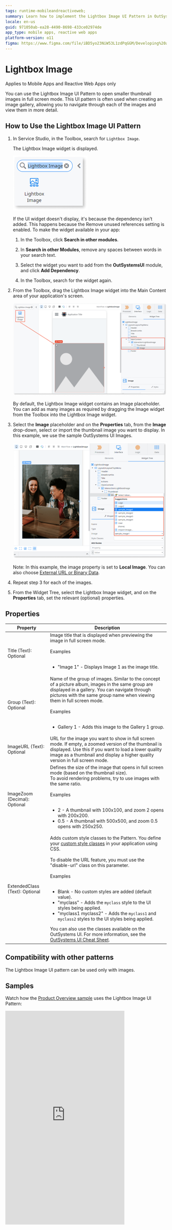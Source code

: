 ```yaml
---
tags: runtime-mobileandreactiveweb;  
summary: Learn how to implement the Lightbox Image UI Pattern in OutSystems 11 (O11) for enhancing image galleries in mobile and reactive web apps.
locale: en-us
guid: 971050ab-ea28-4490-8698-433ce02974de
app_type: mobile apps, reactive web apps
platform-version: o11
figma: https://www.figma.com/file/iBD5yo23NiW53L1zdPqGGM/Developing%20an%20Application?node-id=213:29
---
```


# Lightbox Image

<div class="info" markdown="1">

Applies to Mobile Apps and Reactive Web Apps only

</div>

You can use the Lightbox Image UI Pattern to open smaller thumbnail images in full screen mode. This UI pattern is often used when creating an image gallery, allowing you to navigate through each of the images and view them in more detail.

## How to Use the Lightbox Image UI Pattern

1. In Service Studio, in the Toolbox, search for `Lightbox Image`.

    The Lightbox Image widget is displayed.

    ![Screenshot of the Lightbox Image widget in the Service Studio toolbox](images/lightboxmob-image-1.png "Lightbox Image Widget in Service Studio")

    If the UI widget doesn't display, it's because the dependency isn't added. This happens because the Remove unused references setting is enabled. To make the widget available in your app:

    1. In the Toolbox, click **Search in other modules**.

    1. In **Search in other Modules**, remove any spaces between words in your search text.

    1. Select the widget you want to add from the **OutSystemsUI** module, and click **Add Dependency**.

    1. In the Toolbox, search for the widget again.

1. From the Toolbox, drag the Lightbox Image widget into the Main Content area of your application's screen.

      ![Illustration of dragging the Lightbox Image widget into the main content area of an application screen](images/lightboxmob-image-2.png "Dragging Lightbox Image Widget into Main Content Area")

      By default, the Lightbox Image widget contains an Image placeholder. You can add as many images as required by dragging the Image widget from the Toolbox into the Lightbox Image widget.

1. Select the **Image** placeholder and on the **Properties** tab, from the **Image** drop-down, select or import the thumbnail image you want to display. In this example, we use the sample OutSystems UI Images.

    ![Example of selecting an image for the Image placeholder in the Lightbox Image widget properties tab](images/lightboxmob-image-3.png "Setting the Image Placeholder Properties")

    Note: In this example, the image property is set to **Local Image**. You can also choose [External URL or Binary Data](../../../image/display-image.md).

1. Repeat step 3 for each of the images.

1. From the Widget Tree, select the Lightbox Image widget, and on the **Properties** tab, set the relevant (optional) properties.

## Properties

**Property**                   | **Description**
-------------------------------|--------------------------------------------------------------------------------------------------------------------------------------------------------------------------------------------------------------------------------------------------------------------------------------------------------------------------------------------------------------------------------------------------------------------------------------------------------------------------------------------------------------------------------------------------------------------------------------------------------------------------------------------------------------------------------------------------------------------------------
Title (Text): Optional         | Image title that is displayed when previewing the image in full screen mode.<br/><br/>Examples<br/><br/><ul><li>"Image 1" - Displays Image 1 as the image title.</li></ul>
Group (Text): Optional         | Name of the group of images. Similar to the concept of a picture album, images in the same group are displayed in a gallery. You can navigate through pictures with the same group name when viewing them in full screen mode.<br/><br/>Examples<br/><br/><ul><li>Gallery 1 - Adds this image to the Gallery 1 group.</li></ul>
ImageURL (Text): Optional      | URL for the image you want to show in full screen mode. If empty, a zoomed version of the thumbnail is displayed. Use this if you want to load a lower quality image as a thumbnail and display a higher quality version in full screen mode.
ImageZoom (Decimal): Optional  | Defines the size of the image that opens in full screen mode (based on the thumbnail size).<br/>To avoid rendering problems, try to use images with the same ratio.<br/><br/>Examples<br/><br/><ul><li>2 - A thumbnail with 100x100, and zoom 2 opens with 200x200.</li><li>0.5 - A thumbnail with 500x500, and zoom 0.5 opens with 250x250.</li></ul>
ExtendedClass (Text): Optional | Adds custom style classes to the Pattern. You define your [custom style classes](../../../look-feel/css.md) in your application using CSS.<br/><br/>To disable the URL feature, you must use the "disable-url" class on this parameter.<br/><br/>Examples<br/><br/><ul><li>Blank - No custom styles are added (default value). </li><li>"myclass" - Adds the ``myclass`` style to the UI styles being applied.</li><li>"myclass1 myclass2" - Adds the ``myclass1`` and ``myclass2`` styles to the UI styles being applied.</li></ul>You can also use the classes available on the OutSystems UI. For more information, see the [OutSystems UI Cheat Sheet](https://outsystemsui.outsystems.com/OutSystemsUIWebsite/CheatSheet).

## Compatibility with other patterns

The Lightbox Image UI pattern can be used only with images.

## Samples

Watch how the [Product Overview sample](https://silkui.outsystems.com/Samples_Mobile.aspx#Mobile_Details-Samples_ProductOverview) uses the Lightbox Image UI Pattern:

<iframe src="https://player.vimeo.com/video/977630859" width="372" height="666" frameborder="0" allow="autoplay; fullscreen" allowfullscreen="">Video exhibiting an application using the Lightbox Image UI Pattern.</iframe>

